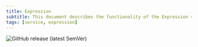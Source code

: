 ```yaml
---
title: Expression
subtitle: This document describes the functionality of the Expression service
tags: [service, expression]
---
```


![GitHub release (latest SemVer)](https://img.shields.io/github/v/release/q-assistant/expression?sort=semver)  
